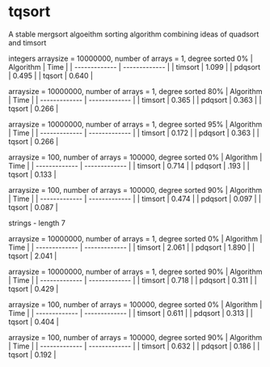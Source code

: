 # tqsort
A stable mergsort algoeithm
sorting algorithm combining ideas of quadsort and timsort

integers
arraysize = 10000000, number of arrays = 1, degree sorted 0%
| Algorithm  | Time |
| ------------- | ------------- |
| timsort  | 1.099 |
| pdqsort  | 0.495  |
| tqsort  | 0.640  |

arraysize = 10000000, number of arrays = 1, degree sorted 80%
| Algorithm  | Time |
| ------------- | ------------- |
| timsort  | 0.365  |
| pdqsort  | 0.363 |
| tqsort  | 0.266 |


arraysize = 10000000, number of arrays = 1, degree sorted 95%
| Algorithm  | Time |
| ------------- | ------------- |
| timsort  | 0.172  |
| pdqsort  | 0.363 |
| tqsort  | 0.266 |


arraysize = 100, number of arrays = 100000, degree sorted 0%
| Algorithm  | Time |
| ------------- | ------------- |
| timsort  | 0.714  |
| pdqsort  | .193 |
| tqsort  | 0.133 |


arraysize = 100, number of arrays = 100000, degree sorted 90% 
| Algorithm  | Time |
| ------------- | ------------- |
| timsort  |  0.474  |
| pdqsort  | 0.097 |
| tqsort  | 0.087 |


strings - length 7

arraysize = 10000000, number of arrays = 1, degree sorted 0%
| Algorithm  | Time |
| ------------- | ------------- |
| timsort  |  2.061 |
| pdqsort  | 1.890 |
| tqsort  | 2.041 |


arraysize = 10000000, number of arrays = 1, degree sorted 90%
| Algorithm  | Time |
| ------------- | ------------- |
| timsort  |  0.718 |
| pdqsort  | 0.311 |
| tqsort  | 0.429 |


arraysize = 100, number of arrays = 100000, degree sorted 0%
| Algorithm  | Time |
| ------------- | ------------- |
| timsort  |  0.611 |
| pdqsort  | 0.313 |
| tqsort  | 0.404 |


arraysize = 100, number of arrays = 100000, degree sorted 90%
| Algorithm  | Time |
| ------------- | ------------- |
| timsort  |  0.632 |
| pdqsort  | 0.186 |
| tqsort  | 0.192 |
